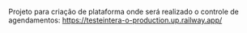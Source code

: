 Projeto para criação de plataforma onde será realizado o controle de agendamentos:
https://testeintera-o-production.up.railway.app/
